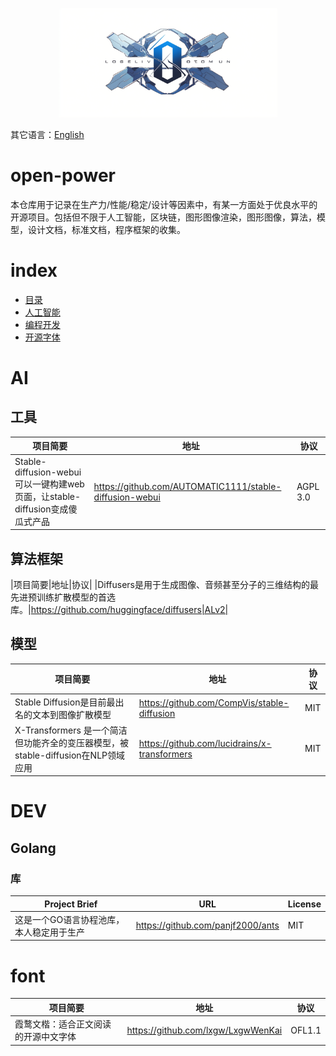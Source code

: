 <p align="center">
  <a href="https://github.com/skys-mission/open-power">
    <img  src="./.images/LOGO.png" width="350" border="0" alt="open-power">
  </a>
</p>

其它语言：[English](README.md)

# open-power

本仓库用于记录在生产力/性能/稳定/设计等因素中，有某一方面处于优良水平的开源项目。包括但不限于人工智能，区块链，图形图像渲染，图形图像，算法，模型，设计文档，标准文档，程序框架的收集。

# index
- [目录](#index)
- [人工智能](#ai)
- [编程开发](#dev)
- [开源字体](#font)


# AI

## 工具

|项目简要|地址|协议|
|--|--|--|
|Stable-diffusion-webui可以一键构建web页面，让stable-diffusion变成傻瓜式产品|https://github.com/AUTOMATIC1111/stable-diffusion-webui|AGPL 3.0|


## 算法框架

|项目简要|地址|协议|
|Diffusers是用于生成图像、音频甚至分子的三维结构的最先进预训练扩散模型的首选库。|https://github.com/huggingface/diffusers|ALv2|


## 模型

|项目简要|地址|协议|
|--|--|--|
Stable Diffusion是目前最出名的文本到图像扩散模型|https://github.com/CompVis/stable-diffusion|MIT|
|X-Transformers 是一个简洁但功能齐全的变压器模型，被stable-diffusion在NLP领域应用 |https://github.com/lucidrains/x-transformers|MIT|

# DEV

## Golang

### 库

|Project Brief | URL | License|
|--|--|--|
|这是一个GO语言协程池库，本人稳定用于生产|https://github.com/panjf2000/ants|MIT|

# font

|项目简要|地址|协议|
|--|--|--|
|霞鹜文楷：适合正文阅读的开源中文字体 |https://github.com/lxgw/LxgwWenKai|OFL1.1|
